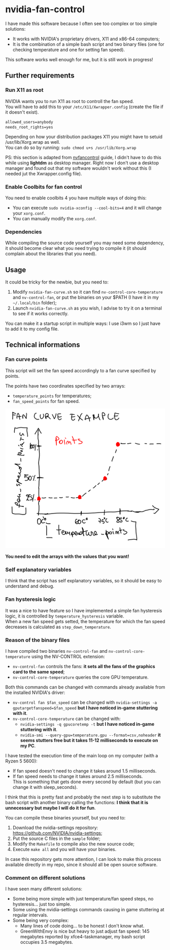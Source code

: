 # nvidia-fan-control

I have made this software because I often see too complex or too simple solutions:  
- It works with NVIDIA's proprietary drivers, X11 and x86-64 computers;
- It is the combination of a simple bash script and two binary files (one for checking temperature and one for setting fan speed).

This software works well enough for me, but it is still work in progress!  

## Further requirements

### Run X11 as root
NVIDIA wants you to run X11 as root to controll the fan speed.  
You will have to add this to your `/etc/X11/Xwrapper.config` (create the file if it doesn't exist).

```
allowed_users=anybody
needs_root_rights=yes
```

Depending on how your distribution packages X11 you might have to setuid /usr/lib/Xorg.wrap as well.  
You can do so by running:
`sudo chmod u+s /usr/lib/Xorg.wrap`

PS: this section is adapted from [nvfancontrol](https://github.com/foucault/nvfancontrol/tree/master) guide, I didn't have to do this while using **lightdm** as desktop manager.
Right now I don't use a desktop manager and found out that my software wouldn't work without this (I needed jut the Xwrapper.config file).

### Enable Coolbits for fan control
You need to enable coolbits 4 you have multiple ways of doing this:
- You can execute `sudo nvidia-xconfig --cool-bits=4` and it will change your `xorg.conf`.
- You can manually modify the `xorg.conf`.

### Dependencies
While compiling the source code yourself you may need some dependency, it should become clear what you need trying to compile it (it should complain about the libraries that you need).

## Usage

It could be tricky for the newbie, but you need to:  
1. Modify `nvidia-fan-curve.sh` so it can find `nv-control-core-temperature` and `nv-control-fan`, or put the binaries on your $PATH (I have it in my `~/.local/bin` folder);
2. Launch `nvidia-fan-curve.sh` as you wish, I advise to try it on a terminal to see if it works correctly.  

You can make it a startup script in multiple ways: I use i3wm so I just have to add it to my config file.  

## Technical informations

### Fan curve points

This script will set the fan speed accordingly to a fan curve specified by points.  

The points have two coordinates specified by two arrays:
- `temperature_points` for temperatures;
- `fan_speed_points` for fan speed.

![fan curve example](./fan_curve_example.png)

**You need to edit the arrays with the values that you want!**

### Self explanatory variables

I think that the script has self explanatory variables, so it should be easy to understand and debug.

### Fan hysteresis logic

It was a nice to have feature so I have implemented a simple fan hysteresis logic, it is controlled by `temperature_hysteresis` variable.  
When a new fan speed gets setted, the temperature for which the fan speed decreases is calculated as `step_down_temperature`.

### Reason of the binary files

I have compiled two binaries `nv-control-fan` and `nv-control-core-temperature` using the NV-CONTROL extension:
- `nv-control-fan` controls the fans: **it sets all the fans of the graphics card to the same speed**;
- `nv-control-core-temperature` queries the core GPU temperature.

Both this commands can be changed with commands already available from the installed NVIDIA's driver:
- `nv-control fan $fan_speed` can be changed with `nvidia-settings -a gputargetfanspeed=$fan_speed` **but I have noticed in-game stuttering with it**.
- `nv-control-core-temperature` can be changed with:
  - `nvidia-settings -q gpucoretemp -t` **but I have noticed in-game stuttering with it**.
  - `nvidia-smi --query-gpu=temperature.gpu --format=csv,noheader` **it seems stutters free but it takes 11-12 milliseconds to execute on my PC**.

I have tested the execution time of the main loop on my computer (with a Ryzen 5 5600):
- If fan speed doesn't need to change it takes around 1.5 milliseconds.
- If fan speed needs to change it takes around 2.5 milliseconds.  
This is something that gets done every second by default (but you can change it with sleep_seconds).

I think that this is pretty fast and probably the next step is to substitute the bash script with another binary calling the functions: **I think that it is unnecessary but maybe I will do it for fun**.

You can compile these binaries yourself, but you need to:
1. Download the nvidia-settings repository: https://github.com/NVIDIA/nvidia-settings;
2. Put the source C files in the `sample` folder;
3. Modify the `Makefile` to compile also the new source code;
4. Execute `make all` and you will have your binaries.

In case this repository gets more attention, I can look to make this process available directly in my repo, since it should all be open source software.

### Comment on different solutions

I have seen many different solutions:
- Some being more simple with just temperature/fan speed steps, no hysteresis... just too simple.
- Some using the nvidia-settings commands causing in game stuttering at regular intervals.
- Some being very complex:
  - Many lines of code doing... to be honest I don't know what.
  - GreenWithEnvy is nice but heavy to just adjust fan speed: 145 megabytes reported by xfce4-taskmanager, my bash script occupies 3.5 megabytes.
